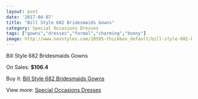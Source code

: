 ```yaml
---
layout: post
date: '2017-04-07'
title: "Bill Style 682 Bridesmaids Gowns"
category: Special Occasions Dresses
tags: ["gowns","dresses","formal","charming","bonny"]
image: http://www.novstyles.com/10595-thickbox_default/bill-style-682-bridesmaids-gowns.jpg
---
```

Bill Style 682 Bridesmaids Gowns

On Sales: **$106.4**
<a href="https://www.novstyles.com/en/special-occasions-dresses/7629-bill-style-682-bridesmaids-gowns.html"><amp-img layout="responsive" width="600" height="600" src="//www.novstyles.com/10595-thickbox_default/bill-style-682-bridesmaids-gowns.jpg" alt="Bill Style 682 Bridesmaids Gowns 0" /></a>

Buy it: [Bill Style 682 Bridesmaids Gowns](https://www.novstyles.com/en/special-occasions-dresses/7629-bill-style-682-bridesmaids-gowns.html "Bill Style 682 Bridesmaids Gowns")

View more: [Special Occasions Dresses](https://www.novstyles.com/en/51-special-occasions-dresses "Special Occasions Dresses")